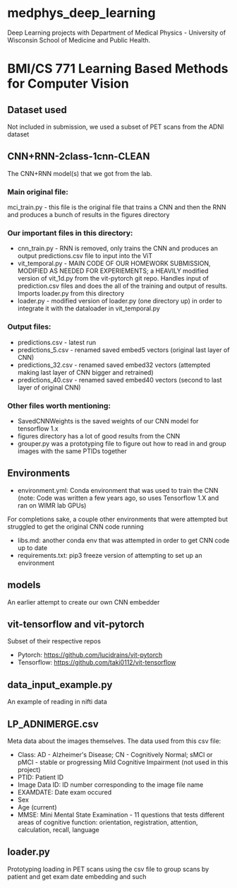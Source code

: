 # medphys_deep_learning
Deep Learning projects with Department of Medical Physics - University of Wisconsin School of Medicine and Public Health.

# BMI/CS 771 Learning Based Methods for Computer Vision

## Dataset used
Not included in submission, we used a subset of PET scans from the ADNI dataset

## CNN+RNN-2class-1cnn-CLEAN
The CNN+RNN model(s) that we got from the lab.

### Main original file: 

mci\_train.py - this file is the original file that trains a CNN and then the RNN and produces a bunch of results in the figures directory

### Our important files in this directory:

 - cnn\_train.py - RNN is removed, only trains the CNN and produces an output predictions.csv file to input into the ViT
 - vit\_temporal.py - MAIN CODE OF OUR HOMEWORK SUBMISSION, MODIFIED AS NEEDED FOR EXPERIEMENTS; a HEAVILY modified version of vit\_1d.py from the vit-pytorch git repo. Handles input of prediction.csv files and does the all of the training and output of results. Imports loader.py from this directory
 - loader.py - modified version of loader.py (one directory up) in order to integrate it with the dataloader in vit\_temporal.py

### Output files:

 - predictions.csv - latest run
 - predictions\_5.csv - renamed saved embed5 vectors (original last layer of CNN)
 - predictions\_32.csv - renamed saved embed32 vectors (attempted making last layer of CNN bigger and retrained)
 - predictions\_40.csv - renamed saved embed40 vectors (second to last layer of original CNN)

### Other files worth mentioning:
 - SavedCNNWeights is the saved weights of our CNN model for tensorflow 1.x
 - figures directory has a lot of good results from the CNN
 - grouper.py was a prototyping file to figure out how to read in and group images with the same PTIDs together

## Environments
 - environment.yml: Conda environment that was used to train the CNN (note: Code was written a few years ago, so uses Tensorflow 1.X and ran on WIMR lab GPUs)

For completions sake, a couple other environments that were attempted but struggled to get the original CNN code running
 - libs.md: another conda env that was attempted in order to get CNN code up to date
 - requirements.txt: pip3 freeze version of attempting to set up an environment

## models
An earlier attempt to create our own CNN embedder

## vit-tensorflow and vit-pytorch
Subset of their respective repos
 - Pytorch: https://github.com/lucidrains/vit-pytorch
 - Tensorflow: https://github.com/taki0112/vit-tensorflow

## data\_input\_example.py
An example of reading in nifti data

## LP\_ADNIMERGE.csv
Meta data about the images themselves. The data used from this csv file:

 - Class: AD - Alzheimer's Disease; CN - Cognitively Normal; sMCI or pMCI - stable or progressing Mild Cognitive Impairment (not used in this project)
 - PTID: Patient ID
 - Image Data ID: ID number corresponding to the image file name
 - EXAMDATE: Date exam occured
 - Sex
 - Age (current)
 - MMSE: Mini Mental State Examination - 11 questions that tests different areas of cognitive function: orientation, registration, attention, calculation, recall, language

## loader.py
Prototyping loading in PET scans using the csv file to group scans by patient and get exam date embedding and such
